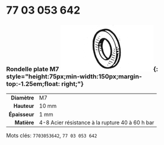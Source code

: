 # 77 03 053 642

### Rondelle plate M7 ![](../assets/images/parts/washer.png){: style="height:75px;min-width:150px;margin-top:-1.25em;float: right;"}

|   |   |
|---:|---|
**Diamètre** | M7
**Hauteur** |10 mm
**Épaisseur** |1 mm
**Matière** | 4-8 Acier résistance à la rupture 40 à 60 h bar

Mots clés: `7703053642`, `77 03 053 642`
